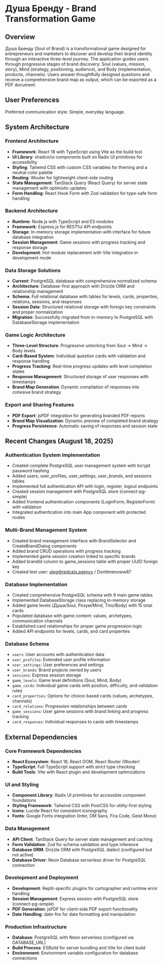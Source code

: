 # Душа Бренду - Brand Transformation Game

## Overview

Душа Бренду (Soul of Brand) is a transformational game designed for entrepreneurs and marketers to discover and develop their brand identity through an interactive three-level journey. The application guides users through progressive stages of brand discovery: Soul (values, mission, story), Mind (strategy, positioning, audience), and Body (implementation, products, channels). Users answer thoughtfully designed questions and receive a comprehensive brand map as output, which can be exported as a PDF document.

## User Preferences

Preferred communication style: Simple, everyday language.

## System Architecture

### Frontend Architecture
- **Framework**: React 18 with TypeScript using Vite as the build tool
- **UI Library**: shadcn/ui components built on Radix UI primitives for accessibility
- **Styling**: Tailwind CSS with custom CSS variables for theming and a neutral color palette
- **Routing**: Wouter for lightweight client-side routing
- **State Management**: TanStack Query (React Query) for server state management with optimistic updates
- **Form Handling**: React Hook Form with Zod validation for type-safe form handling

### Backend Architecture
- **Runtime**: Node.js with TypeScript and ES modules
- **Framework**: Express.js for RESTful API endpoints
- **Storage**: In-memory storage implementation with interface for future database integration
- **Session Management**: Game sessions with progress tracking and response storage
- **Development**: Hot module replacement with Vite integration in development mode

### Data Storage Solutions
- **Current**: PostgreSQL database with comprehensive normalized schema
- **Architecture**: Database-first approach with Drizzle ORM and relationship management
- **Schema**: Full relational database with tables for levels, cards, properties, relations, sessions, and responses
- **Session Data**: Structured relational storage with foreign key constraints and proper normalization
- **Migration**: Successfully migrated from in-memory to PostgreSQL with DatabaseStorage implementation

### Game Logic Architecture
- **Three-Level Structure**: Progressive unlocking from Soul → Mind → Body levels
- **Card-Based System**: Individual question cards with validation and response handling
- **Progress Tracking**: Real-time progress updates with level completion states
- **Response Management**: Structured storage of user responses with timestamps
- **Brand Map Generation**: Dynamic compilation of responses into cohesive brand strategy

### Export and Sharing Features
- **PDF Export**: jsPDF integration for generating branded PDF reports
- **Brand Map Visualization**: Dynamic preview of completed brand strategy
- **Progress Persistence**: Automatic saving of responses and session state

## Recent Changes (August 18, 2025)

### Authentication System Implementation
- Created complete PostgreSQL user management system with bcrypt password hashing
- Added users, user_profiles, user_settings, user_brands, and sessions tables
- Implemented full authentication API with login, register, logout endpoints
- Created session management with PostgreSQL store (connect-pg-simple)
- Added frontend authentication components (LoginForm, RegisterForm) with validation
- Integrated authentication into main App component with protected routes

### Multi-Brand Management System
- Created brand management interface with BrandSelector and CreateBrandDialog components
- Added brand CRUD operations with progress tracking
- Implemented game session creation linked to specific brands
- Added brandId column to game_sessions table with proper UUID foreign key
- Created test user: aleg@redcats.agency / Donttmenoww87

### Database Implementation
- Created comprehensive PostgreSQL schema with 6 main game tables
- Implemented DatabaseStorage class replacing in-memory storage
- Added game levels (Душа/Soul, Розум/Mind, Тіло/Body) with 15 total cards
- Populated database with game content: values, archetypes, communication channels
- Established card relationships for proper game progression logic
- Added API endpoints for levels, cards, and card properties

### Database Schema
- `users`: User accounts with authentication data
- `user_profiles`: Extended user profile information
- `user_settings`: User preferences and settings
- `user_brands`: Brand projects owned by users
- `sessions`: Express session storage
- `game_levels`: Game level definitions (Soul, Mind, Body)
- `game_cards`: Individual game cards with position, difficulty, and validation rules
- `card_properties`: Options for choice-based cards (values, archetypes, channels)
- `card_relations`: Progression relationships between cards
- `game_sessions`: User game sessions with brand linking and progress tracking
- `card_responses`: Individual responses to cards with timestamps

## External Dependencies

### Core Framework Dependencies
- **React Ecosystem**: React 18, React DOM, React Router (Wouter)
- **TypeScript**: Full TypeScript support with strict type checking
- **Build Tools**: Vite with React plugin and development optimizations

### UI and Styling
- **Component Library**: Radix UI primitives for accessible component foundations
- **Styling Framework**: Tailwind CSS with PostCSS for utility-first styling
- **Icons**: Lucide React for consistent iconography
- **Fonts**: Google Fonts integration (Inter, DM Sans, Fira Code, Geist Mono)

### Data Management
- **API Client**: TanStack Query for server state management and caching
- **Form Validation**: Zod for schema validation and type inference
- **Database ORM**: Drizzle ORM with PostgreSQL dialect (configured but not active)
- **Database Driver**: Neon Database serverless driver for PostgreSQL connection

### Development and Deployment
- **Development**: Replit-specific plugins for cartographer and runtime error handling
- **Session Management**: Express session with PostgreSQL store (connect-pg-simple)
- **PDF Generation**: jsPDF for client-side PDF export functionality
- **Date Handling**: date-fns for date formatting and manipulation

### Production Infrastructure
- **Database**: PostgreSQL with Neon serverless (configured via DATABASE_URL)
- **Build Process**: ESBuild for server bundling and Vite for client build
- **Environment**: Environment variable configuration for database connections